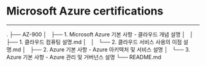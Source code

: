 # Microsoft Azure certifications
---
.
├── AZ-900
│   ├── 1. Microsoft Azure 기본 사항 - 클라우드 개념 설명
│   │   ├── 1. 클라우드 컴퓨팅 설명.md
│   │   └── 2. 클라우드 서비스 사용의 이점 설명.md
│   ├── 2. Azure 기본 사항 - Azure 아키텍처 및 서비스 설명
│   └── 3. Azure 기본 사항 - Azure 관리 및 거버넌스 설명
└── README.md